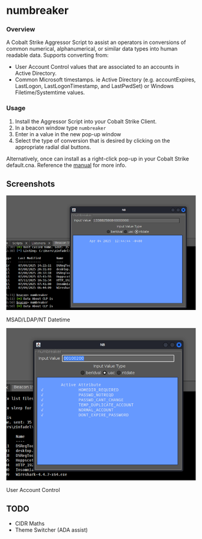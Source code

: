 # numbreaker

### Overview
A Cobalt Strike Aggressor Script to assist an operators in conversions of common numerical, alphanumerical, or similar data types into human readable data.
Supports converting from:  

   - User Account Control values that are associated to an accounts in Active Directory.  
   - Common Microsoft timestamps. ie Active Directory (e.g. accountExpires, LastLogon, LastLogonTimestamp, and LastPwdSet) or Windows Filetime/Systemtime values.  
    
### Usage

1) Install the Aggressor Script into your Cobalt Strike Client.
2) In a beacon window type `numbreaker`
3) Enter in a value in the new pop-up window
4) Select the type of conversion that is desired by clicking on the appropriate radial dial buttons.

Alternatively, once can install as a right-click pop-up in your Cobalt Strike default.cna. Reference the [manual](https://hstechdocs.helpsystems.com/manuals/cobaltstrike/current/userguide/content/topics_aggressor-scripts/as_cobalt-strike.htm) for more info.

## Screenshots

![NTDATE EX](screenshots/sshot-ntdate.png)

MSAD/LDAP/NT Datetime

![UAC EX](screenshots/sshot-uac.png)

User Account Control

## TODO
- CIDR Maths
- Theme Switcher (ADA assist)
